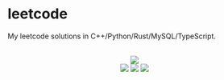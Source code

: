 # leetcode
My leetcode solutions in C++/Python/Rust/MySQL/TypeScript.

<div align="center">
<br/>
<img src="https://img.shields.io/badge/Solved-702/3214%20=%2021%25-blue.svg?style=flat-square" />
<br/>
<img src="https://img.shields.io/badge/Easy-289/810-5CB85D.svg?style=flat-square" />
<img src="https://img.shields.io/badge/Medium-324/1687-F0AE4E.svg?style=flat-square" />
<img src="https://img.shields.io/badge/Hard-89/717-D95450.svg?style=flat-square" />
</div>